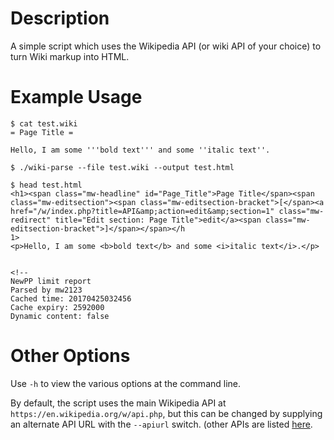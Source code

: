 # Description

A simple script which uses the Wikipedia API (or wiki API of your choice) to turn Wiki markup into HTML.

# Example Usage

```shell
$ cat test.wiki
= Page Title =

Hello, I am some '''bold text''' and some ''italic text''.

$ ./wiki-parse --file test.wiki --output test.html

$ head test.html
<h1><span class="mw-headline" id="Page_Title">Page Title</span><span class="mw-editsection"><span class="mw-editsection-bracket">[</span><a href="/w/index.php?title=API&amp;action=edit&amp;section=1" class="mw-redirect" title="Edit section: Page Title">edit</a><span class="mw-editsection-bracket">]</span></span></h
1>
<p>Hello, I am some <b>bold text</b> and some <i>italic text</i>.</p>


<!--
NewPP limit report
Parsed by mw2123
Cached time: 20170425032456
Cache expiry: 2592000
Dynamic content: false
```

# Other Options

Use `-h` to view the various options at the command line.

By default, the script uses the main Wikipedia API at `https://en.wikipedia.org/w/api.php`, but this can be changed by supplying an alternate API URL with the `--apiurl` switch. (other APIs are listed [here](https://www.mediawiki.org/wiki/API:Main_page).
